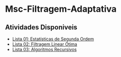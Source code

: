 # Msc-Filtragem-Adaptativa

## Atividades Disponiveis
- [Lista 01: Estatísticas de Segunda Ordem](https://github.com/KennethBenicio/Msc-Filtragem-Adaptativa/blob/main/Listas/Lista%201.pdf)
- [Lista 02: Filtragem Linear Ótima](https://github.com/KennethBenicio/Msc-Filtragem-Adaptativa/blob/main/Listas/Lista%202.pdf)
- [Lista 03: Algoritmos Recursivos](https://github.com/KennethBenicio/Msc-Filtragem-Adaptativa/blob/main/Listas/Lista%203.pdf)
